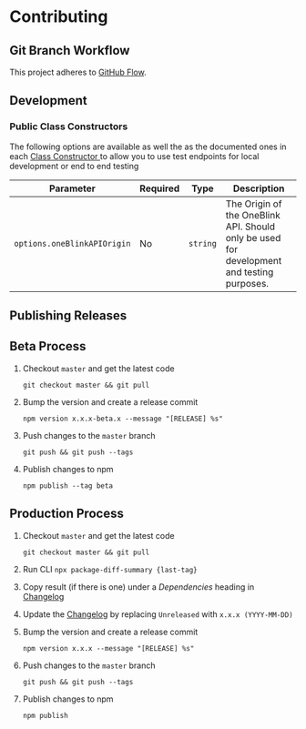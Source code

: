 # Contributing

## Git Branch Workflow

This project adheres to [GitHub Flow](https://guides.github.com/introduction/flow/).

## Development

### Public Class Constructors

The following options are available as well the as the documented ones in each [Class Constructor ](./docs/README.md) to allow you to use test endpoints for local development or end to end testing

| Parameter                   | Required | Type     | Description                                                                               |
| --------------------------- | -------- | -------- | ----------------------------------------------------------------------------------------- |
| `options.oneBlinkAPIOrigin` | No       | `string` | The Origin of the OneBlink API. Should only be used for development and testing purposes. |

## Publishing Releases

## Beta Process

1. Checkout `master` and get the latest code

   ```
   git checkout master && git pull
   ```

1. Bump the version and create a release commit

   ```
   npm version x.x.x-beta.x --message "[RELEASE] %s"
   ```

1. Push changes to the `master` branch

   ```
   git push && git push --tags
   ```

1. Publish changes to npm

   ```
   npm publish --tag beta
   ```

## Production Process

1. Checkout `master` and get the latest code

   ```
   git checkout master && git pull
   ```

1. Run CLI `npx package-diff-summary {last-tag}`

1. Copy result (if there is one) under a _Dependencies_ heading in [Changelog](./CHANGELOG.md)

1. Update the [Changelog](./CHANGELOG.md) by replacing `Unreleased` with `x.x.x (YYYY-MM-DD)`

1. Bump the version and create a release commit

   ```
   npm version x.x.x --message "[RELEASE] %s"
   ```

1. Push changes to the `master` branch

   ```
   git push && git push --tags
   ```

1. Publish changes to npm

   ```
   npm publish
   ```
